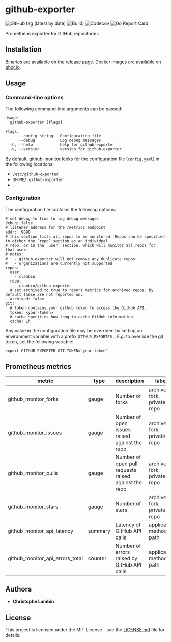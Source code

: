# github-exporter
![GitHub tag (latest by date)](https://img.shields.io/github/v/tag/clambin/githyb-exporter?color=green&label=Release&style=plastic)
![Build)](https://github.com/clambin/github-exporter/workflows/Build/badge.svg)
![Codecov](https://img.shields.io/codecov/c/gh/clambin/github-exporter?style=plastic)
![Go Report Card](https://goreportcard.com/badge/github.com/clambin/github-exporter)

Prometheus exporter for GitHub repositories

## Installation
Binaries are available on the [release](https://github.com/clambin/github-exporter/releases) page. Docker images are available on [ghcr.io](https://ghcr.io/clambin/github-exporter).

## Usage
### Command-line options
The following command-line arguments can be passed:

```
Usage:
  github-exporter [flags]

Flags:
      --config string   Configuration file
      --debug           Log debug messages
  -h, --help            help for github-exporter
  -v, --version         version for github-exporter
```

By default, github-monitor looks for the configuration file (`config.yaml`) in the following locations:
- `/etc/github-exporter`
- `$HOME/.github-exporter`
- `.`

### Configuration
The configuration file contains the following options:

```
# set debug to true to log debug messages
debug: false
# listener address for the /metrics endpoint
addr: :9090
# this section lists all repos to be monitored. Repos can be specified in either the `repo` section as an individual
# repo, or in the `user` section, which will monitor all repos for that user.
# notes: 
#   - github-exporter will not remove any duplicate repos
#   - organizations are currently not supported
repos:
  user:
    - clambin
  repo:
    - clambin/github-exporter
  # set archived to true to report metrics for archived repos. By default these are not reported on.
  archived: false
git:
  # token contains your github token to access the GitHub API.
  token: <your-token>
  # cache specifies how long to cache GitHub information.  
  cache: 1h
```

Any value in the configuration file may be overriden by setting an environment variable with a prefix `GITHUB_EXPORTER_`.
E.g. to override the git token, set the following variable:

```
export GITHUB_EXPORTER_GIT.TOKEN="your-token"
```

## Prometheus metrics

| metric                          | type    | description                                          | labels                        |
|---------------------------------|---------|------------------------------------------------------|-------------------------------|
| github_monitor_forks            | gauge   | Number of forks                                      | archived, fork, private, repo |
| github_monitor_issues           | gauge   | Number of open issues raised against the repo        | archived, fork, private, repo |
| github_monitor_pulls            | gauge   | Number of open pull requests raised against the repo | archived, fork, private, repo |
| github_monitor_stars            | gauge   | Number of stars                                      | archived, fork, private, repo |
| github_monitor_api_latency      | summary | Latency of GitHub API calls                          | application, method, path     |
| github_monitor_api_errors_total | counter | Number of errors raised by GitHub API calls          | application, method, path     |

## Authors

* **Christophe Lambin**

## License

This project is licensed under the MIT License - see the [LICENSE.md](LICENSE.md) file for details.



